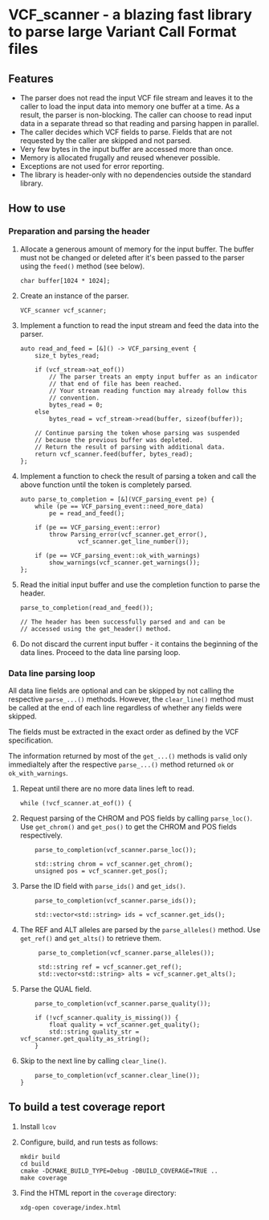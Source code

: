 # VCF_scanner - a blazing fast library to parse large Variant Call Format files

## Features

*   The parser does not read the input VCF file stream and leaves it to the
    caller to load the input data into memory one buffer at a time.  As a
    result, the parser is non-blocking. The caller can choose to read input
    data in a separate thread so that reading and parsing happen in parallel.
*   The caller decides which VCF fields to parse. Fields that are not requested
    by the caller are skipped and not parsed.
*   Very few bytes in the input buffer are accessed more than once.
*   Memory is allocated frugally and reused whenever possible.
*   Exceptions are not used for error reporting.
*   The library is header-only with no dependencies outside the standard
    library.

## How to use

### Preparation and parsing the header

1.  Allocate a generous amount of memory for the input buffer. The buffer must
    not be changed or deleted after it's been passed to the parser using the
    `feed()` method (see below).

        char buffer[1024 * 1024];

2.  Create an instance of the parser.

        VCF_scanner vcf_scanner;

3.  Implement a function to read the input stream and feed the data into the
    parser.

        auto read_and_feed = [&]() -> VCF_parsing_event {
            size_t bytes_read;

            if (vcf_stream->at_eof())
                // The parser treats an empty input buffer as an indicator
                // that end of file has been reached.
                // Your stream reading function may already follow this
                // convention.
                bytes_read = 0;
            else
                bytes_read = vcf_stream->read(buffer, sizeof(buffer));

            // Continue parsing the token whose parsing was suspended
            // because the previous buffer was depleted.
            // Return the result of parsing with additional data.
            return vcf_scanner.feed(buffer, bytes_read);
        };

4.  Implement a function to check the result of parsing a token and call the
    above function until the token is completely parsed.

        auto parse_to_completion = [&](VCF_parsing_event pe) {
            while (pe == VCF_parsing_event::need_more_data)
                pe = read_and_feed();

            if (pe == VCF_parsing_event::error)
                throw Parsing_error(vcf_scanner.get_error(),
                        vcf_scanner.get_line_number());

            if (pe == VCF_parsing_event::ok_with_warnings)
                show_warnings(vcf_scanner.get_warnings());
        };

5.  Read the initial input buffer and use the completion function to parse the
    header.

        parse_to_completion(read_and_feed());

        // The header has been successfully parsed and and can be
        // accessed using the get_header() method.

6.  Do not discard the current input buffer - it contains the beginning of the
    data lines.  Proceed to the data line parsing loop.

### Data line parsing loop

All data line fields are optional and can be skipped by not calling the
respective `parse_...()` methods. However, the `clear_line()` method must be
called at the end of each line regardless of whether any fields were skipped.

The fields must be extracted in the exact order as defined by the VCF
specification.

The information returned by most of the `get_...()` methods is valid only
immedialtely after the respective `parse_...()` method returned `ok` or
`ok_with_warnings`.

1.  Repeat until there are no more data lines left to read.

        while (!vcf_scanner.at_eof()) {

2.  Request parsing of the CHROM and POS fields by calling `parse_loc()`.
    Use `get_chrom()` and `get_pos()` to get the CHROM and POS fields
    respectively.

            parse_to_completion(vcf_scanner.parse_loc());

            std::string chrom = vcf_scanner.get_chrom();
            unsigned pos = vcf_scanner.get_pos();

3.  Parse the ID field with `parse_ids()` and `get_ids()`.

            parse_to_completion(vcf_scanner.parse_ids());

            std::vector<std::string> ids = vcf_scanner.get_ids();

4. The REF and ALT alleles are parsed by the `parse_alleles()` method.
   Use `get_ref()` and `get_alts()` to retrieve them.

            parse_to_completion(vcf_scanner.parse_alleles());

            std::string ref = vcf_scanner.get_ref();
            std::vector<std::string> alts = vcf_scanner.get_alts();

5.  Parse the QUAL field.

            parse_to_completion(vcf_scanner.parse_quality());

            if (!vcf_scanner.quality_is_missing()) {
                float quality = vcf_scanner.get_quality();
                std::string quality_str = vcf_scanner.get_quality_as_string();
            }

10. Skip to the next line by calling `clear_line()`.

            parse_to_completion(vcf_scanner.clear_line());
        }

## To build a test coverage report

1.  Install `lcov`
2.  Configure, build, and run tests as follows:

        mkdir build
        cd build
        cmake -DCMAKE_BUILD_TYPE=Debug -DBUILD_COVERAGE=TRUE ..
        make coverage

3.  Find the HTML report in the `coverage` directory:

        xdg-open coverage/index.html
